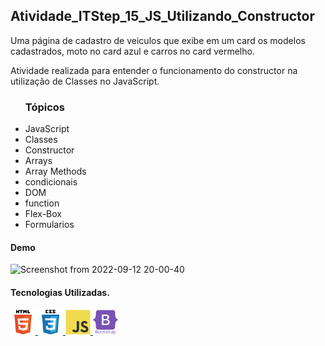 <h2>Atividade_ITStep_15_JS_Utilizando_Constructor</h2>
<p>Uma página de cadastro de veiculos que exibe em um card os modelos cadastrados, moto no card azul e carros no card vermelho.</p>
<p>Atividade realizada para entender o funcionamento do constructor na utilização de Classes no JavaScript.</p>

<ul><h3>Tópicos</h3>
<li>JavaScript</li>
<li>Classes</li>
<li>Constructor</li>
<li>Arrays</li>
<li>Array Methods</li>
<li>condicionais</li>
<li>DOM</li>
<li>function</li>
<li>Flex-Box</li>
<li>Formularios</li>
</ul>

<h4>Demo</h4>

![Screenshot from 2022-09-12 20-00-40](https://user-images.githubusercontent.com/78119622/189773366-b809a5cf-bd61-4e07-9acc-22d6cc92ec28.png)


<h4>Tecnologias Utilizadas.</h4>
 
<p align="left">
<a href="https://www.w3.org/html/" target="_blank" rel="noreferrer"> <img src="https://raw.githubusercontent.com/devicons/devicon/master/icons/html5/html5-original-wordmark.svg" alt="html5" width="40" height="40"/> </a> <a href="https://www.w3schools.com/css/" target="_blank" rel="noreferrer"> <img src="https://raw.githubusercontent.com/devicons/devicon/master/icons/css3/css3-original-wordmark.svg" alt="css3" width="40" height="40"/> </a><a href="https://developer.mozilla.org/en-US/docs/Web/JavaScript" target="_blank" rel="noreferrer"> <img src="https://raw.githubusercontent.com/devicons/devicon/master/icons/javascript/javascript-original.svg" alt="javascript" width="40" height="40"/> </a><a href="https://getbootstrap.com" target="_blank" rel="noreferrer"> <img src="https://raw.githubusercontent.com/devicons/devicon/master/icons/bootstrap/bootstrap-plain-wordmark.svg" alt="bootstrap" width="40" height="40"/> </a></p> 
